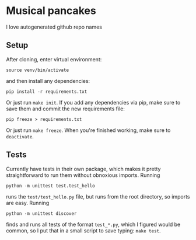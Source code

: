 # Musical pancakes
I love autogenerated github repo names

## Setup
After cloning, enter virtual environment:

    source venv/bin/activate

and then install any dependencies:

    pip install -r requirements.txt

Or just run `make init`.  If you add any dependencies via pip, make sure to save
them and commit the new requirements file:

    pip freeze > requirements.txt

Or just run `make freeze`.  When you're finished working, make sure to `deactivate`.

## Tests
Currently have tests in their own package, which makes it pretty straightforward
to run them without obnoxious imports.  Running

    python -m unittest test.test_hello

runs the `test/test_hello.py` file, but runs from the root directory, so imports
are easy.  Running

    python -m unittest discover

finds and runs all tests of the format `test_*.py`, which I figured would be
common, so I put that in a small script to save typing: `make test`.

